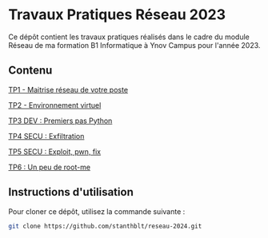 # Travaux Pratiques Réseau 2023

Ce dépôt contient les travaux pratiques réalisés dans le cadre du module Réseau de ma formation B1 Informatique à Ynov Campus pour l'année 2023.

## Contenu

[TP1 - Maitrise réseau de votre poste](./TP1)

[TP2 - Environnement virtuel](./TP2)

[TP3 DEV : Premiers pas Python](https://github.com/stanthblt/tp3-dev-2024)

[TP4 SECU : Exfiltration](https://github.com/stanthblt/tp4-secu-2024)

[TP5 SECU : Exploit, pwn, fix](https://github.com/stanthblt/tp5-secu-2024)

[TP6 : Un peu de root-me](https://github.com/stanthblt/tp6-secu-2024)

## Instructions d'utilisation

Pour cloner ce dépôt, utilisez la commande suivante :

```bash
git clone https://github.com/stanthblt/reseau-2024.git
```
